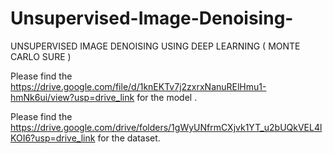 # Unsupervised-Image-Denoising-
UNSUPERVISED IMAGE DENOISING USING DEEP LEARNING ( MONTE CARLO SURE )

Please find the https://drive.google.com/file/d/1knEKTv7j2zxrxNanuRElHmu1-hmNk6ui/view?usp=drive_link for the model .


Please find the https://drive.google.com/drive/folders/1gWyUNfrmCXjvk1YT_u2bUQkVEL4lKOI6?usp=drive_link for the dataset.
